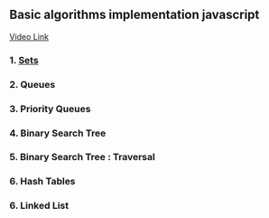 ## Basic algorithms implementation javascript
[Video Link](https://www.youtube.com/watch?v=t2CEgPsws3U) 
### 1. [Sets](https://github.com/shahidcodes/freecodecamp-ds-and-algorithms.js/blob/master/sets.md)
### 2. Queues
### 3. Priority Queues
### 4. Binary Search Tree
### 5. Binary Search Tree : Traversal
### 6. Hash Tables
### 6. Linked List
<!--stackedit_data:
eyJoaXN0b3J5IjpbLTgzMDU0NDk3M119
-->